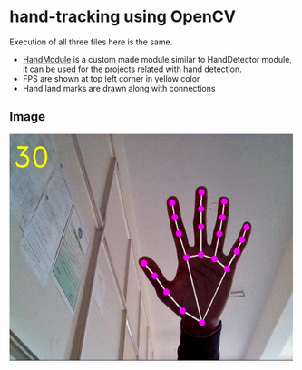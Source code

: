 # hand-tracking using OpenCV

Execution of all three files here is the same. 

- [HandModule](HandModule.py) is a custom made module similar to HandDetector module, it can be used for the projects related with hand detection.
- FPS are shown at top left corner in yellow color
- Hand land marks are drawn along with connections

## Image
<img src="https://github.com/avdhootu27/hand-tracking/blob/master/Images/hand%20detection.png" width="500" height="400">
